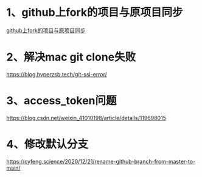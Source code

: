 
# 1、github上fork的项目与原项目同步

[github上fork的项目与原项目同步](https://blog.csdn.net/qq1332479771/article/details/56087333)

# 2、解决mac git clone失败

https://blog.hyperzsb.tech/git-ssl-error/

# 3、access_token问题

https://blog.csdn.net/weixin_41010198/article/details/119698015

# 4、修改默认分支

https://cyfeng.science/2020/12/21/rename-github-branch-from-master-to-main/




